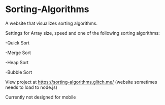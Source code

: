 # Sorting-Algorithms

A website that visualizes sorting algorithms. 

Settings for Array size, speed and one of the following sorting algorithms:

-Quick Sort

-Merge Sort

-Heap Sort

-Bubble Sort


View project at https://sorting-algorithms.glitch.me/
(website sometimes needs to load to node.js)

Currently not designed for mobile
